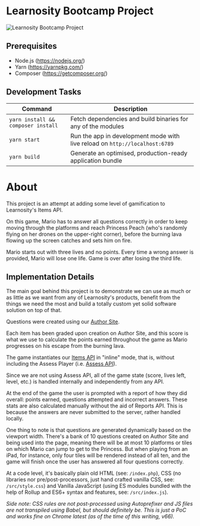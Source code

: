 # Learnosity Bootcamp Project

![Learnosity Bootcamp Project](https://i.imgur.com/3HOlChh.png)

## Prerequisites

* Node.js (https://nodejs.org/)
* Yarn (https://yarnpkg.com/)
* Composer (https://getcomposer.org/)

## Development Tasks

| Command | Description |
|---------|-------------|
| `yarn install && composer install` | Fetch dependencies and build binaries for any of the modules |
| `yarn start` | Run the app in development mode with live reload on `http://localhost:6789` |
| `yarn build` | Generate an optimised, production-ready application bundle |

# About

This project is an attempt at adding some level of gamification to Learnosity's Items API.

On this game, Mario has to answer all questions correctly in order to keep moving through the platforms and reach Princess Peach (who's randomly flying on her drones on the upper-right corner), before the burning lava flowing up the screen catches and sets him on fire.

Mario starts out with three lives and no points. Every time a wrong answer is provided, Mario will lose one life. Game is over after losing the third life.

## Implementation Details

The main goal behind this project is to demonstrate we can use as much or as little as we want from any of Learnosity's products, benefit from the things we need the most and build a totally custom yet solid software solution on top of that.

Questions were created using our [Author Site](https://author.staging.learnosity.com).

Each item has been graded upon creation on Author Site, and this score is what we use to calculate the points earned throughout the game as Mario progresses on his escape from the burning lava.

The game instantiates our [Items API](https://docs.learnosity.com/assessment/items) in "inline" mode, that is, without including the Assess Player (i.e. [Assess API](https://docs.learnosity.com/assessment/assess)).

Since we are not using Assess API, all of the game state (score, lives left, level, etc.) is handled internally and independently from any API.

At the end of the game the user is prompted with a report of how they did overall: points earned, questions attempted and incorrect answers. These stats are also calculated manually without the aid of Reports API. This is because the answers are never submitted to the server, rather handled locally.

One thing to note is that questions are generated dynamically based on the viewport width. There's a bank of 10 questions created on Author Site and being used into the page, meaning there will be at most 10 platforms or tiles on which Mario can jump to get to the Princess. But when playing from an iPad, for instance, only four tiles will be rendered instead of all ten, and the game will finish once the user has answered all four questions correctly.

At a code level, it's basically plain old HTML (see: `/index.php`), CSS (no libraries nor pre/post-processors, just hand crafted vanilla CSS, see: `/src/style.css`) and Vanilla JavaScript (using ES modules bundled with the help of Rollup and ES6+ syntax and features, see: `/src/index.js`).

*Side note: CSS rules are not post-processed using Autoprefixer and JS files are not transpiled using Babel, but should definitely be. This is just a PoC and works fine on Chrome latest (as of the time of this writing, v66).*
